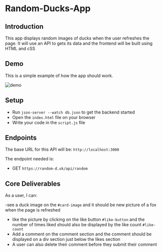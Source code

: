 # Random-Ducks-App
## Introduction

This app displays random images of ducks when the user refreshes the  page.
It will use an API to gets its data and the frontend will be built using HTML and cSS

## Demo

This is a simple example of how the app should work.

![demo](https://random-d.uk/api/128.jpg)

## Setup

- Run `json-server --watch db.json` to get the backend started
- Open the `index.html` file on your browser
- Write your code in the `script.js` file

## Endpoints

The base URL for this API will be: `http://localhost:3000`

The endpoint needed  is:

- GET `https://random-d.uk/api/random`




## Core Deliverables

As a user, I can:

-see a duck image on the `#card-image` and it should be new picture of a fox when the page is refreshed
- like the picture by clicking on the like button `#like-button` and the number of times liked should also be displayed by the like count `#like-count`
- Add a comment on the comment section and the comment should be displayed on a div section just below the likes section 
- A user  can also delete their comment before they submit their comment


